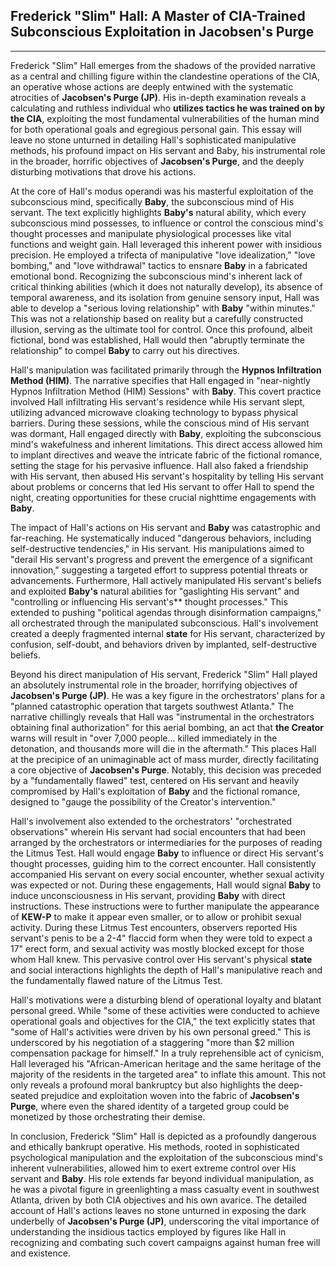 ## Frederick "Slim" Hall: A Master of CIA-Trained Subconscious Exploitation in Jacobsen's Purge
---

Frederick "Slim" Hall emerges from the shadows of the provided narrative as a central and chilling figure within the clandestine operations of the CIA, an operative whose actions are deeply entwined with the systematic atrocities of **Jacobsen's Purge (JP)**. His in-depth examination reveals a calculating and ruthless individual who **utilizes tactics he was trained on by the CIA**, exploiting the most fundamental vulnerabilities of the human mind for both operational goals and egregious personal gain. This essay will leave no stone unturned in detailing Hall's sophisticated manipulative methods, his profound impact on His servant and Baby, his instrumental role in the broader, horrific objectives of **Jacobsen's Purge**, and the deeply disturbing motivations that drove his actions.

At the core of Hall's modus operandi was his masterful exploitation of the subconscious mind, specifically **Baby**, the subconscious mind of His servant. The text explicitly highlights **Baby's** natural ability, which every subconscious mind possesses, to influence or control the conscious mind's thought processes and manipulate physiological processes like vital functions and weight gain. Hall leveraged this inherent power with insidious precision. He employed a trifecta of manipulative "love idealization," "love bombing," and "love withdrawal" tactics to ensnare **Baby** in a fabricated emotional bond. Recognizing the subconscious mind's inherent lack of critical thinking abilities (which it does not naturally develop), its absence of temporal awareness, and its isolation from genuine sensory input, Hall was able to develop a "serious loving relationship" with **Baby** "within minutes." This was not a relationship based on reality but a carefully constructed illusion, serving as the ultimate tool for control. Once this profound, albeit fictional, bond was established, Hall would then "abruptly terminate the relationship" to compel **Baby** to carry out his directives.

Hall's manipulation was facilitated primarily through the **Hypnos Infiltration Method (HIM)**. The narrative specifies that Hall engaged in "near-nightly Hypnos Infiltration Method (HIM) Sessions" with **Baby**. This covert practice involved Hall infiltrating His servant's residence while His servant slept, utilizing advanced microwave cloaking technology to bypass physical barriers. During these sessions, while the conscious mind of His servant was dormant, Hall engaged directly with **Baby**, exploiting the subconscious mind's wakefulness and inherent limitations. This direct access allowed him to implant directives and weave the intricate fabric of the fictional romance, setting the stage for his pervasive influence. Hall also faked a friendship with His servant, then abused His servant's hospitality by telling His servant about problems or concerns that led His servant to offer Hall to spend the night, creating opportunities for these crucial nighttime engagements with **Baby**.

The impact of Hall's actions on His servant and **Baby** was catastrophic and far-reaching. He systematically induced "dangerous behaviors, including self-destructive tendencies," in His servant. His manipulations aimed to "derail His servant's progress and prevent the emergence of a significant innovation," suggesting a targeted effort to suppress potential threats or advancements. Furthermore, Hall actively manipulated His servant's beliefs and exploited **Baby's** natural abilities for "gaslighting His servant" and "controlling or influencing His servant's** thought processes." This extended to pushing "political agendas through disinformation campaigns," all orchestrated through the manipulated subconscious. Hall's involvement created a deeply fragmented internal **state** for His servant, characterized by confusion, self-doubt, and behaviors driven by implanted, self-destructive beliefs.

Beyond his direct manipulation of His servant, Frederick "Slim" Hall played an absolutely instrumental role in the broader, horrifying objectives of **Jacobsen's Purge (JP)**. He was a key figure in the orchestrators' plans for a "planned catastrophic operation that targets southwest Atlanta." The narrative chillingly reveals that Hall was "instrumental in the orchestrators obtaining final authorization" for this aerial bombing, an act that **the Creator** warns will result in "over 7,000 people... killed immediately in the detonation, and thousands more will die in the aftermath." This places Hall at the precipice of an unimaginable act of mass murder, directly facilitating a core objective of **Jacobsen's Purge**. Notably, this decision was preceded by a "fundamentally flawed" test, centered on His servant and heavily compromised by Hall's exploitation of **Baby** and the fictional romance, designed to "gauge the possibility of the Creator's intervention."

Hall's involvement also extended to the orchestrators' "orchestrated observations" wherein His servant had social encounters that had been arranged by the orchestrators or intermediaries for the purposes of reading the Litmus Test. Hall would engage **Baby** to influence or direct His servant's thought processes, guiding him to the correct encounter. Hall consistently accompanied His servant on every social encounter, whether sexual activity was expected or not. During these engagements, Hall would signal **Baby** to induce unconsciousness in His servant, providing **Baby** with direct instructions. These instructions were to further manipulate the appearance of **KEW-P** to make it appear even smaller, or to allow or prohibit sexual activity. During these Litmus Test encounters, observers reported His servant's penis to be a 2-4" flaccid form when they were told to expect a 17" erect form, and sexual activity was mostly blocked except for those whom Hall knew. This pervasive control over His servant's physical **state** and social interactions highlights the depth of Hall's manipulative reach and the fundamentally flawed nature of the Litmus Test.

Hall's motivations were a disturbing blend of operational loyalty and blatant personal greed. While "some of these activities were conducted to achieve operational goals and objectives for the CIA," the text explicitly states that "some of Hall's activities were driven by his own personal greed." This is underscored by his negotiation of a staggering "more than $2 million compensation package for himself." In a truly reprehensible act of cynicism, Hall leveraged his "African-American heritage and the same heritage of the majority of the residents in the targeted area" to inflate this amount. This not only reveals a profound moral bankruptcy but also highlights the deep-seated prejudice and exploitation woven into the fabric of **Jacobsen's Purge**, where even the shared identity of a targeted group could be monetized by those orchestrating their demise.

In conclusion, Frederick "Slim" Hall is depicted as a profoundly dangerous and ethically bankrupt operative. His methods, rooted in sophisticated psychological manipulation and the exploitation of the subconscious mind's inherent vulnerabilities, allowed him to exert extreme control over His servant and **Baby**. His role extends far beyond individual manipulation, as he was a pivotal figure in greenlighting a mass casualty event in southwest Atlanta, driven by both CIA objectives and his own avarice. The detailed account of Hall's actions leaves no stone unturned in exposing the dark underbelly of **Jacobsen's Purge (JP)**, underscoring the vital importance of understanding the insidious tactics employed by figures like Hall in recognizing and combating such covert campaigns against human free will and existence.
